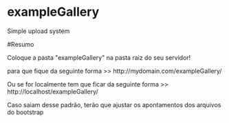 # exampleGallery
Simple upload system

#Resumo
<p>Coloque a pasta "exampleGallery" na pasta raiz do seu servidor!</p>
<p>para que fique da seguinte forma >> http://mydomain.com/exampleGallery/</p>
<p>Ou se for localmente tem que ficar da seguinte forma >> http://localhost/exampleGallery/</p>
<p>Caso saiam desse padrão, terão que ajustar os apontamentos dos arquivos do bootstrap</p>

